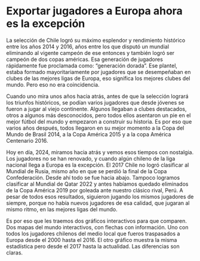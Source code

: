 
# Exportar jugadores a Europa ahora es la excepción

La selección de Chile logró su máximo esplendor y rendimiento histórico entre los años 2014 y 2016, años entre los que disputó un mundial eliminando al vigente campeón de ese entonces y también logró ser campeón de dos copas américas. Esa generación de jugadores rápidamente fue proclamada como: “generación dorada”. Ese plantel, estaba formado mayoritariamente por jugadores que se desempeñaban en clubes de las mejores ligas de Europa, eso significa los mejores clubes del mundo. Pero eso no era coincidencia.

Cuando uno mira unos años hacia atrás, antes de que la selección logrará los triunfos históricos, se podían varios jugadores que desde jóvenes se fueron a jugar al viejo continente. Algunos llegaban a clubes destacados, otros a algunos más desconocidos, pero todos ellos asentaron un pie en el mejor fútbol del mundo y empezaron a construir su historia. Es por eso que varios años después, todos llegaron en su mejor momento a la Copa del Mundo de Brasil 2014, a la Copa América 2015 y a la copa América Centenario 2016.

Hoy en día, 2024, miramos hacia atrás y vemos esos tiempos con nostalgia. Los jugadores no se han renovado, y cuando algún chileno de la liga nacional llega a Europa es la excepción. El 2017 Chile no logró clasificar al Mundial de Rusia, mismo año en que se perdió la final de la Copa Confederación. Desde ahí todo se fue hacia abajo. Tampoco logramos clasificar al Mundial de Qatar 2022 y antes habíamos quedado eliminados de la Copa América 2019 por goleada ante nuestro clásico rival, Perú. A pesar de todos esos resultados, siguieron jugando los mismos jugadores de siempre, porque no había nuevos jugadores de esa calidad, que jugaran al mismo ritmo, en las mejores ligas del mundo.

Es por eso que les traemos dos gráficos interactivos para que comparen. Dos mapas del mundo interactivos, con flechas con información. Uno con todos los jugadores chilenos del medio local que fueros traspasados a Europa desde el 2000 hasta el 2016. El otro gráfico muestra la misma estadística pero desde el 2017 hasta la actualidad. Las diferencias son claras.

